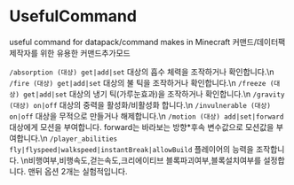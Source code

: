 # UsefulCommand
useful command for datapack/command makes in Minecraft
커맨드/데이터팩 제작자를 위한 유용한 커맨드추가모드

`/absorption (대상) get|add|set` 대상의 흡수 체력을 조작하거나 확인합니다.\n
`/fire (대상) get|add|set` 대상의 불 틱을 조작하거나 확인합니다.\n
`/freeze (대상) get|add|set` 대상의 냉기 틱(가루눈효과)을 조작하거나 확인합니다.\n
`/gravity (대상) on|off` 대상의 중력을 활성화/비활성화 합니다.\n
`/invulnerable (대상) on|off` 대상을 무적으로 만들거나 해제합니다.\n
`/motion (대상) add|set|forward` 대상에게 모션을 부여합니다. forward는 바라보는 방향*후속 변수값으로 모션값을 부여합니다.\n
`/player_abilities fly|flyspeed|walkspeed|instantBreak|allowBuild` 플레이어의 능력을 조작합니다. \n비행여부,비행속도,걷는속도,크리에이티브 블록파괴여부,블록설치여부를 설정합니다. 맨뒤 옵션 2개는 실험적입니다.
